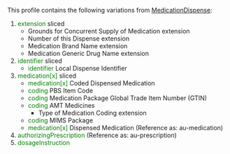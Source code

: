 This profile contains the following variations from [MedicationDispense](http://hl7.org/fhir/STU3/MedicationDispense):

1. <span style='color:green'> extension </span>  sliced
   * Grounds for Concurrent Supply of Medication extension
   * Number of this Dispense extension
   * Medication Brand Name extension
   * Medication Generic Drug Name extension
1. <span style='color:green'> identifier </span>  sliced
   * <span style='color:green'> identifier </span> Local Dispense Identifier
1. <span style='color:green'> medication[x] </span>  sliced
   * <span style='color:green'> medication[x] </span> Coded Dispensed Medication
   * <span style='color:green'> coding </span> PBS Item Code
   * <span style='color:green'> coding </span> Medication Package Global Trade Item Number (GTIN)
   * <span style='color:green'> coding </span> 	AMT Medicines
      * Type of Medication Coding extension
   * <span style='color:green'> coding </span> MIMS Package
   * <span style='color:green'> medication[x] </span> Dispensed Medication (Reference as: au-medication)
1. <span style='color:green'> authorizingPrescription </span>  (Reference as: au-prescription)
1. <span style='color:green'> dosageInstruction </span> 